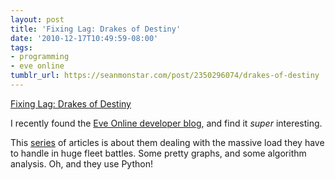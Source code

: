 ```yaml
---
layout: post
title: 'Fixing Lag: Drakes of Destiny'
date: '2010-12-17T10:49:59-08:00'
tags:
- programming
- eve online
tumblr_url: https://seanmonstar.com/post/2350296074/drakes-of-destiny
---
```

[Fixing Lag: Drakes of Destiny](http://www.eveonline.com/devblog.asp?a=blog&bid=828)  

I recently found the [Eve Online developer blog](http://www.eveonline.com/devblog.asp), and find it _super_ interesting.

This [series](http://www.eveonline.com/devblog.asp) of articles is about them dealing with the massive load they have to handle in huge fleet battles. Some pretty graphs, and some algorithm analysis. Oh, and they use Python!

